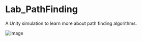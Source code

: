 # Lab_PathFinding
A Unity simulation to learn more about path finding algorithms.

![image](https://github.com/user-attachments/assets/50bb8dd4-e83b-42e2-82d0-4f774bb8f7c0)
